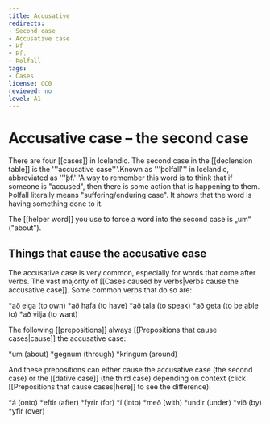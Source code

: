 ```yaml
---
title: Accusative
redirects:
- Second case
- Accusative case
- Þf
- Þf.
- Þolfall
tags:
- Cases
license: CC0
reviewed: no
level: A1
---
```


# Accusative case – the second case

There are four [[cases]] in Icelandic. The second case in the [[declension table]] is the '''accusative case'''.<note>Known as '''þolfall''' in Icelandic, abbreviated as '''þf.'''</note><note>A way to remember this word is to think that if someone is "accused", then there is some action that is happening to them.<br/>Þolfall literally means "suffering/enduring case".</note> It shows that the word is having something done to it.

The [[helper word]] you use to force a word into the second case is „um“ ("about").

## Things that cause the accusative case
The accusative case is very common, especially for words that come after verbs. The vast majority of [[Cases caused by verbs|verbs cause the accusative case]]. Some common verbs that do so are:

*að eiga (to own)
*að hafa (to have)
*að tala (to speak)
*að geta (to be able to)
*að vilja (to want)

The following [[prepositions]] always [[Prepositions that cause cases|cause]] the accusative case:

*um (about)
*gegnum (through)
*kringum (around)

And these prepositions can either cause the accusative case (the second case) or the [[dative case]] (the third case) depending on context (click [[Prepositions that cause cases|here]] to see the difference):

*á (onto)
*eftir (after)
*fyrir (for)
*í (into)
*með (with)
*undir (under)
*við (by)
*yfir (over)
